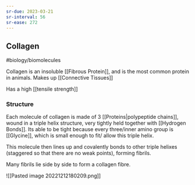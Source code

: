 ```yaml
---
sr-due: 2023-03-21
sr-interval: 56
sr-ease: 272
---
```

## Collagen
#biology/biomolecules 

Collagen is an insoluble [[Fibrous Protein]], and is the most common protein in animals. Makes up [[Connective Tissues]]

Has a high [[tensile strength]]
### Structure 
Each molecule of collagen is made of 3 [[Proteins|polypeptide chains]], wound in a triple helix structure, very tightly held together with [[Hydrogen Bonds]].
Its able to be tight because every three/inner amino group is [[Glycine]], which is small enough to fit/ allow this triple helix.

This molecule then lines up and covalently bonds to other triple helixes (staggered so that there are no weak points), forming fibrils.

Many fibrils lie side by side to form a collagen fibre.

![[Pasted image 20221212180209.png]]